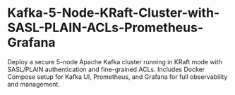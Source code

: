 # Kafka-5-Node-KRaft-Cluster-with-SASL-PLAIN-ACLs-Prometheus-Grafana
Deploy a secure 5-node Apache Kafka cluster running in KRaft mode with SASL/PLAIN authentication and fine-grained ACLs. Includes Docker Compose setup for Kafka UI, Prometheus, and Grafana for full observability and management.
